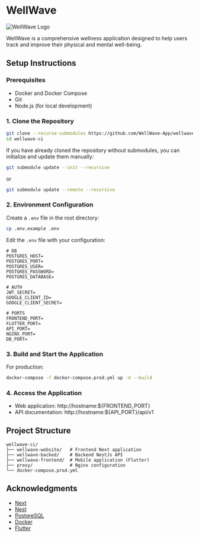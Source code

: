 # WellWave

![WellWave Logo](https://github.com/WellWave-App/wellwave-ci)

WellWave is a comprehensive wellness application designed to help users track and improve their physical and mental well-being.

## Setup Instructions

### Prerequisites
- Docker and Docker Compose
- Git
- Node.js (for local development)

### 1. Clone the Repository

```sh
git clone --recurse-submodules https://github.com/WellWave-App/wellwave-ci.git 
cd wellwave-ci
```

If you have already cloned the repository without submodules, you can initialize and update them manually:
```sh
git submodule update --init --recursive
```
or
```sh
git submodule update --remote --recursive
```

### 2. Environment Configuration

Create a `.env` file in the root directory:

```sh
cp .env.example .env
```

Edit the `.env` file with your configuration:

```env
# DB
POSTGRES_HOST=
POSTGRES_PORT=
POSTGRES_USER=
POSTGRES_PASSWORD=
POSTGRES_DATABASE= 

# AUTH
JWT_SECRET=
GOOGLE_CLIENT_ID=
GOOGLE_CLIENT_SECRET=

# PORTS
FRONTEND_PORT=
FLUTTER_PORT=
API_PORT=
NGINX_PORT=
DB_PORT=

```

### 3. Build and Start the Application

For production:

```sh
docker-compose -f docker-compose.prod.yml up -d --build
```

### 4. Access the Application

- Web application: http://hostname:${FRONTEND_PORT}
- API documentation: http://hostname:${API_PORT}/api/v1

## Project Structure

```
wellwave-ci/
├── wellwave-website/   # Frontend Next application
├── wellwave-backed/    # Backend NestJs API
├── wellwave-frontend/  # Mobile application (Flutter)
├── proxy/              # Nginx configuration
└── docker-compose.prod.yml 
```

## Acknowledgments

- [Next](https://nexyjs.org/)
- [Nest](https://nestjs.com/)
- [PostgreSQL](https://www.postgresql.org/)
- [Docker](https://www.docker.com/)
- [Flutter](https://flutter.dev/)
